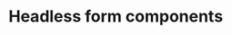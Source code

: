 # Headless form components

<!-- 
This page should provide:
1. One complete working example of a basic form using Headless components
2. Show HeadlessField with one `name` provided
3. Show HeadlessField with 2 `names` provided
4. Show HeadelessRepeater 
5. Show validation errors
6. Submit handling (alert a message on valid form)

Page should provide not just code but a working example. 
Component file will be in ./components/HeadlessFormExample.vue
-->